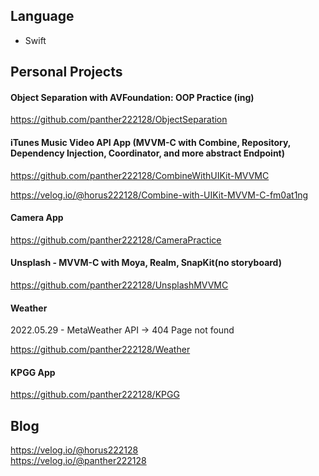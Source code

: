 ## Language

- Swift

## Personal Projects

#### Object Separation with AVFoundation: OOP Practice (ing)

<https://github.com/panther222128/ObjectSeparation>

#### iTunes Music Video API App (MVVM-C with Combine, Repository, Dependency Injection, Coordinator, and more abstract Endpoint)

<https://github.com/panther222128/CombineWithUIKit-MVVMC>

<https://velog.io/@horus222128/Combine-with-UIKit-MVVM-C-fm0at1ng>

#### Camera App

<https://github.com/panther222128/CameraPractice>

#### Unsplash - MVVM-C with Moya, Realm, SnapKit(no storyboard)

<https://github.com/panther222128/UnsplashMVVMC>

#### Weather

2022.05.29 - MetaWeather API -> 404 Page not found

<https://github.com/panther222128/Weather>

#### KPGG App

<https://github.com/panther222128/KPGG>

## Blog

<https://velog.io/@horus222128></br>
<https://velog.io/@panther222128>
